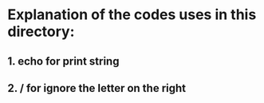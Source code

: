 # Explanation of the codes uses in this directory:

## 1. **echo** for print string
## 2. **/** for ignore the letter on the right
